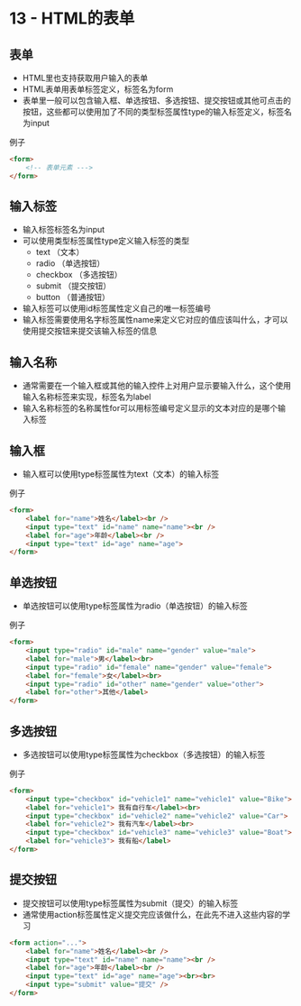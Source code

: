 # 13 - HTML的表单

## 表单
- HTML里也支持获取用户输入的表单
- HTML表单用表单标签定义，标签名为form
- 表单里一般可以包含输入框、单选按钮、多选按钮、提交按钮或其他可点击的按钮，这些都可以使用加了不同的类型标签属性type的输入标签定义，标签名为input


例子
```html
<form>
    <!-- 表单元素 --->
</form>
```

## 输入标签
- 输入标签标签名为input
- 可以使用类型标签属性type定义输入标签的类型
  - text （文本）
  - radio （单选按钮）
  - checkbox （多选按钮）
  - submit （提交按钮）
  - button （普通按钮）
- 输入标签可以使用id标签属性定义自己的唯一标签编号
- 输入标签需要使用名字标签属性name来定义它对应的值应该叫什么，才可以使用提交按钮来提交该输入标签的信息

## 输入名称
- 通常需要在一个输入框或其他的输入控件上对用户显示要输入什么，这个使用输入名称标签来实现，标签名为label
- 输入名称标签的名称属性for可以用标签编号定义显示的文本对应的是哪个输入标签


## 输入框
- 输入框可以使用type标签属性为text（文本）的输入标签

例子
```html
<form>
    <label for="name">姓名</label><br />
    <input type="text" id="name" name="name"><br />
    <label for="age">年龄</label><br />
    <input type="text" id="age" name="age">
</form>
```

## 单选按钮
- 单选按钮可以使用type标签属性为radio（单选按钮）的输入标签

例子
```html
<form>
    <input type="radio" id="male" name="gender" value="male">
    <label for="male">男</label><br>
    <input type="radio" id="female" name="gender" value="female">
    <label for="female">女</label><br>
    <input type="radio" id="other" name="gender" value="other">
    <label for="other">其他</label>
</form>
```

## 多选按钮
- 多选按钮可以使用type标签属性为checkbox（多选按钮）的输入标签

例子
```html
<form>
    <input type="checkbox" id="vehicle1" name="vehicle1" value="Bike">
    <label for="vehicle1"> 我有自行车</label><br>
    <input type="checkbox" id="vehicle2" name="vehicle2" value="Car">
    <label for="vehicle2"> 我有汽车</label><br>
    <input type="checkbox" id="vehicle3" name="vehicle3" value="Boat">
    <label for="vehicle3"> 我有船</label>
</form>
```

## 提交按钮
- 提交按钮可以使用type标签属性为submit（提交）的输入标签
- 通常使用action标签属性定义提交完应该做什么，在此先不进入这些内容的学习

```html
<form action="...">
    <label for="name">姓名</label><br />
    <input type="text" id="name" name="name"><br />
    <label for="age">年龄</label><br />
    <input type="text" id="age" name="age"><br><br>
    <input type="submit" value="提交" />
</form>
```